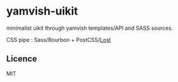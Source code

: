 # yamvish-uikit


minimalist uikit through yamvish templates/API and SASS sources.

CSS pipe : Sass/Bourbon + PostCSS/[Lost](https://github.com/peterramsing/lost)

## Licence

MIT

